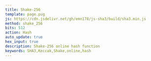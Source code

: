 ```yaml
---
title: Shake-256
template: page.pug
js: https://cdn.jsdelivr.net/gh/emn178/js-sha3/build/sha3.min.js
method: shake_256
bits: 512
action: Hash
auto_update: true
hex_input: true
description: Shake-256 online hash function
keywords: SHA3,Keccak,Shake,online,hash
---
```

